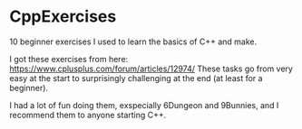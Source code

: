 # CppExercises
10 beginner exercises I used to learn the basics of C++ and make.

I got these exercises from here: https://www.cplusplus.com/forum/articles/12974/ 
These tasks go from very easy at the start to surprisingly challenging at the end (at least for a beginner).


I had a lot of fun doing them, exspecially 6Dungeon and 9Bunnies, and I recommend them to anyone starting C++.
